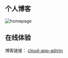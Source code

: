 ## 个人博客

![homepage](https://cdn.staticaly.com/gh/cloudhao1999/image-hosting@master/20220908/image.1uq1nao0ci0w.webp)

## 在线体验

博客链接： [cloud-app-admin](https://www.cloudhao.top/)